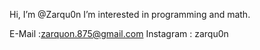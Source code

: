 Hi, I’m @Zarqu0n
I’m interested in programming and math.

E-Mail :zarquon.875@gmail.com
Instagram : zarqu0n
